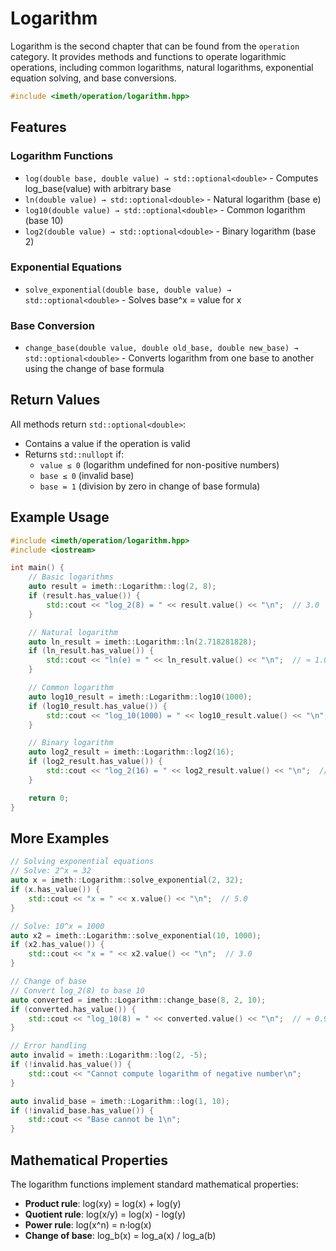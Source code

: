 # Logarithm

Logarithm is the second chapter that can be found from the `operation` category. It provides methods and functions to operate logarithmic operations, including common logarithms, natural logarithms, exponential equation solving, and base conversions.

```c++
#include <imeth/operation/logarithm.hpp>
```

## Features

### Logarithm Functions
- `log(double base, double value) → std::optional<double>` - Computes log_base(value) with arbitrary base
- `ln(double value) → std::optional<double>` - Natural logarithm (base e)
- `log10(double value) → std::optional<double>` - Common logarithm (base 10)
- `log2(double value) → std::optional<double>` - Binary logarithm (base 2)

### Exponential Equations
- `solve_exponential(double base, double value) → std::optional<double>` - Solves base^x = value for x

### Base Conversion
- `change_base(double value, double old_base, double new_base) → std::optional<double>` - Converts logarithm from one base to another using the change of base formula

## Return Values

All methods return `std::optional<double>`:
- Contains a value if the operation is valid
- Returns `std::nullopt` if:
  - `value ≤ 0` (logarithm undefined for non-positive numbers)
  - `base ≤ 0` (invalid base)
  - `base = 1` (division by zero in change of base formula)

## Example Usage

```c++
#include <imeth/operation/logarithm.hpp>
#include <iostream>

int main() {
    // Basic logarithms
    auto result = imeth::Logarithm::log(2, 8);
    if (result.has_value()) {
        std::cout << "log_2(8) = " << result.value() << "\n";  // 3.0
    }

    // Natural logarithm
    auto ln_result = imeth::Logarithm::ln(2.718281828);
    if (ln_result.has_value()) {
        std::cout << "ln(e) ≈ " << ln_result.value() << "\n";  // ≈ 1.0
    }

    // Common logarithm
    auto log10_result = imeth::Logarithm::log10(1000);
    if (log10_result.has_value()) {
        std::cout << "log_10(1000) = " << log10_result.value() << "\n";  // 3.0
    }

    // Binary logarithm
    auto log2_result = imeth::Logarithm::log2(16);
    if (log2_result.has_value()) {
        std::cout << "log_2(16) = " << log2_result.value() << "\n";  // 4.0
    }

    return 0;
}
```

## More Examples

```c++
// Solving exponential equations
// Solve: 2^x = 32
auto x = imeth::Logarithm::solve_exponential(2, 32);
if (x.has_value()) {
    std::cout << "x = " << x.value() << "\n";  // 5.0
}

// Solve: 10^x = 1000
auto x2 = imeth::Logarithm::solve_exponential(10, 1000);
if (x2.has_value()) {
    std::cout << "x = " << x2.value() << "\n";  // 3.0
}

// Change of base
// Convert log_2(8) to base 10
auto converted = imeth::Logarithm::change_base(8, 2, 10);
if (converted.has_value()) {
    std::cout << "log_10(8) = " << converted.value() << "\n";  // ≈ 0.903
}

// Error handling
auto invalid = imeth::Logarithm::log(2, -5);
if (!invalid.has_value()) {
    std::cout << "Cannot compute logarithm of negative number\n";
}

auto invalid_base = imeth::Logarithm::log(1, 10);
if (!invalid_base.has_value()) {
    std::cout << "Base cannot be 1\n";
}
```

## Mathematical Properties

The logarithm functions implement standard mathematical properties:
- **Product rule**: log(xy) = log(x) + log(y)
- **Quotient rule**: log(x/y) = log(x) - log(y)
- **Power rule**: log(x^n) = n·log(x)
- **Change of base**: log_b(x) = log_a(x) / log_a(b)
